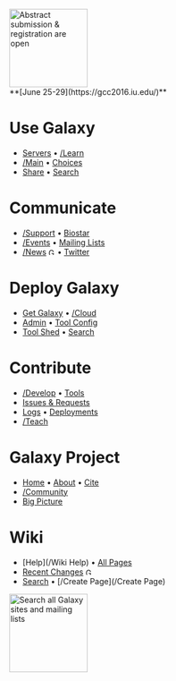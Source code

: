 <div class='center'>
<br />
<a href='https://gcc2016.iu.edu/'><img src='/Images/Logos/GCC2016LogoTallBig.png' alt='Abstract submission & registration are open' width="140" /></a><br />
**[June 25-29](https://gcc2016.iu.edu/)** </div>

# Use Galaxy
* [Servers](/PublicGalaxyServers) &bull; [/Learn](/Learn) 
* [/Main](/Main) &bull; [Choices](/BigPicture/Choices) 
* [Share](/Learn/Share) &bull; [Search](http://galaxyproject.org/search/usegalaxy)

# Communicate
* [/Support](/Support) &bull; [Biostar](https://biostar.usegalaxy.org/)
* [/Events](/Events) &bull; [Mailing Lists](/MailingLists) 
* [/News](/News) <a href='http://feed43.com/galaxynews.xml'><img src='/Images/Icons/RSSIcon16x16.gif/' alt='Galaxy News RSS Feed' height="12" /></a> &bull; [Twitter](https://twitter.com/galaxyproject)

# Deploy Galaxy
* [Get Galaxy](/Admin/GetGalaxy) &bull; [/Cloud](/Cloud)
* [Admin](/Admin) &bull; [Tool Config](/Admin/Tools/ToolConfigSyntax)
* [Tool Shed](/ToolShed) &bull; [Search](http://galaxyproject.org/search/getgalaxy) 

# Contribute
* [/Develop](/Develop) &bull; [Tools](/Admin/Tools/AddToolTutorial)
* [Issues & Requests](/Issues)
* [Logs](/Community/Logs) &bull; [Deployments](/Community/Deployments)
* [/Teach](/Teach)

# Galaxy Project
* [Home](http://galaxyproject.org) &bull; [About](/GalaxyProject) &bull; [Cite](/CitingGalaxy)
* [/Community](/Community) 
* [Big Picture](/BigPicture) 

# Wiki
* [Help](/Wiki Help) &bull; [All Pages](/TitleIndex)
* [Recent Changes](/RecentChanges) <a href='http://wiki.galaxyproject.org/RecentChanges?action=rss_rc'><img src='/Images/Icons/RSSIcon16x16.gif/' alt='Galaxy wiki recent changes RSS Feed' height="12" /></a>
* [Search](/FindPage) &bull; [/Create Page](/Create Page)

<div class='center'>
<a href='http://galaxyproject.org/search/web'><img src='/Images/Logos/GalaxyWebSearch.png' alt='Search all Galaxy sites and mailing lists' width="140" /></a>
</div>
